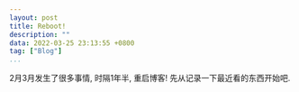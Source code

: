 ```yaml
---
layout: post
title: Reboot!
description: ""
data: 2022-03-25 23:13:55 +0800
tag: ["Blog"]
...
```


2月3月发生了很多事情, 时隔1年半, 重启博客! 先从记录一下最近看的东西开始吧.
